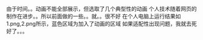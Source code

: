 由于时间。。动画不能全部展示，但选取了几个典型性的动画
个人技术随着网页的制作在进步。。所以前面做的一些。。就。。很不好
在个人电脑上运行结果如1.png,2.png所示，蓝色区域为加入了动画的区域
如果适配性出现问题，我就去死好了。。。
